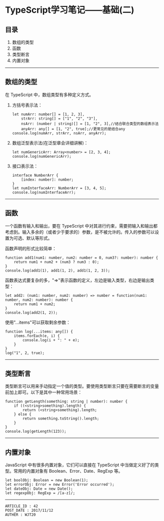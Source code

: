 
# TypeScript学习笔记——基础(二) #

## 目录 ##

1. 数组的类型
2. 函数
3. 类型断言
4. 内置对象

---

## 数组的类型 ##

在 TypeScript 中，数组类型有多种定义方式。

1. 方括号表示法：

    ```
    let numArr: number[] = [1, 2, 3],
        strArr: string[] = ["1", "2", "3"],
        nsArr: (number | string)[] = [1, "2", 3],//结合联合类型的数组表示法
        anyArr: any[] = [1, "2", true];//更常见的是结合any
    console.log(numArr, strArr, nsArr, anyArr);
    ```

2. 数组泛型表示法(在泛型章会详细讲解)：

    ```
    let numGenericArr: Array<number> = [2, 3, 4];
    console.log(numGenericArr);
    ```

3. 接口表示法：

    ```
    interface NumberArr {
        [index: number]: number;
    }
    let numInterfaceArr: NumberArr = [3, 4, 5];
    console.log(numInterfaceArr);
    ```

---

## 函数 ##

一个函数有输入和输出，要在 TypeScript 中对其进行约束，需要把输入和输出都考虑到。输入多余的（或者少于要求的）参数，是不被允许的。传入的参数可以设置为可选、默认等形式。

函数声明的形式比较简单：

```
function add1(num1: number, num2: number = 0, num3?: number): number {
    return num1 + num2 + (num3 ? num3 : 0);
}
console.log(add1(1), add1(1, 2), add1(1, 2, 3));
```

函数表达式要复杂的多，"=>"表示函数的定义，左边是输入类型，右边是输出类型：

```
let add2: (num1: number, num2: number) => number = function(num1: number, num2: number): number {
    return num1 + num2;
}
console.log(add2(1, 2));
```

使用"...items"可以获取剩余参数：

```
function log(...items: any[]) {
    items.forEach(e, i) {
        console.log(i + ": " + e);
    }
}
log("1", 2, true);
```

---

## 类型断言 ##

类型断言可以用来手动指定一个值的类型。要使用类型断言只要在需要断言的变量前加上<Type>即可。以下是其中一种常用场景：

```
function getLength(something: string | number): number {
    if ((<string>something).length) {
        return (<string>something).length;
    } else {
        return something.toString().length;
    }
}
console.log(getLength(123));
```

---

## 内置对象 ##

JavaScript 中有很多内置对象，它们可以直接在 TypeScript 中当做定义好了的类型。常用的内置对象有 Boolean、Error、Date、RegExp 等。

```
let boolObj: Boolean = new Boolean(1);
let errorObj: Error = new Error('Error occurred');
let dateObj: Date = new Date();
let regexpObj: RegExp = /[a-z]/;
```

---

```
ARTICLE_ID : 42
POST_DATE : 2017/11/12
AUTHER : WJT20
```
